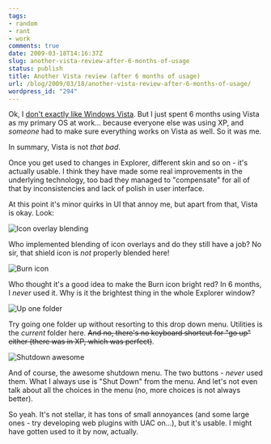 ```yaml
---
tags:
- random
- rant
- work
comments: true
date: 2009-03-18T14:16:37Z
slug: another-vista-review-after-6-months-of-usage
status: publish
title: Another Vista review (after 6 months of usage)
url: /blog/2009/03/18/another-vista-review-after-6-months-of-usage/
wordpress_id: "294"
---
```


Ok, I [don't exactly like Windows Vista](/blog/2008/06/03/the-problem-with-vista/). But I just spent 6 months using Vista as my primary OS at work... because everyone else was using XP, and _someone_ had to make sure everything works on Vista as well. So it was me.

In summary, Vista is not _that bad_.

Once you get used to changes in Explorer, different skin and so on - it's actually usable. I think they have made some real improvements in the underlying technology, too bad they managed to "compensate" for all of that by inconsistencies and lack of polish in user interface.

At this point it's minor quirks in UI that annoy me, but apart from that, Vista is okay. Look:

![Icon overlay blending](http://aras-p.info/blog/wp-content/uploads/2009/03/vista-iconoverlay.png)

Who implemented blending of icon overlays and do they still have a job? No sir, that shield icon is _not_ properly blended here!

![Burn icon](http://aras-p.info/blog/wp-content/uploads/2009/03/vista-burn.png)

Who thought it's a good idea to make the Burn icon bright red? In 6 months, I _never_ used it. Why is it the brightest thing in the whole Explorer window?

![Up one folder](http://aras-p.info/blog/wp-content/uploads/2009/03/vista-upfolder.png)

Try going one folder up without resorting to this drop down menu. Utilities is the _current_ folder here. <del>And no, there's no keyboard shortcut for "go up" either (there was in XP, which was perfect)</del>.

![Shutdown awesome](http://aras-p.info/blog/wp-content/uploads/2009/03/vista-shutdown.png)

And of course, the awesome shutdown menu. The two buttons - _never_ used them. What I always use is "Shut Down" from the menu. And let's not even talk about all the choices in the menu (no, more choices is not always better).

So yeah. It's not stellar, it has tons of small annoyances (and some large ones - try developing web plugins with UAC on...), but it's usable. I might have gotten used to it by now, actually.
